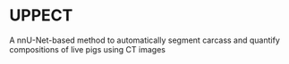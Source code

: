 # UPPECT
A nnU-Net-based method to automatically segment carcass and quantify compositions of live pigs using CT images
